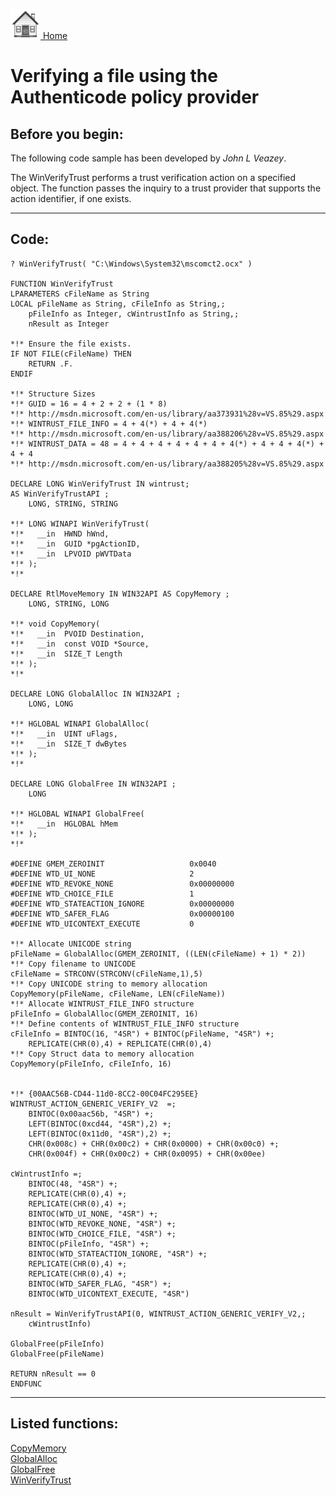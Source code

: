 [<img src="../images/home.png"> Home ](https://github.com/VFPX/Win32API)  

# Verifying a file using the Authenticode policy provider

## Before you begin:
The following code sample has been developed by *John L Veazey*.  

The WinVerifyTrust performs a trust verification action on a specified object. The function passes the inquiry to a trust provider that supports the action identifier, if one exists.  
  
***  


## Code:
```foxpro  
? WinVerifyTrust( "C:\Windows\System32\mscomct2.ocx" )

FUNCTION WinVerifyTrust
LPARAMETERS cFileName as String
LOCAL pFileName as String, cFileInfo as String,;
	pFileInfo as Integer, cWintrustInfo as String,;
	nResult as Integer

*!* Ensure the file exists.
IF NOT FILE(cFileName) THEN
	RETURN .F.
ENDIF

*!* Structure Sizes
*!*	GUID = 16 = 4 + 2 + 2 + (1 * 8)
*!* http://msdn.microsoft.com/en-us/library/aa373931%28v=VS.85%29.aspx
*!*	WINTRUST_FILE_INFO = 4 + 4(*) + 4 + 4(*)
*!* http://msdn.microsoft.com/en-us/library/aa388206%28v=VS.85%29.aspx
*!*	WINTRUST_DATA = 48 = 4 + 4 + 4 + 4 + 4 + 4 + 4(*) + 4 + 4 + 4(*) + 4 + 4
*!* http://msdn.microsoft.com/en-us/library/aa388205%28v=VS.85%29.aspx

DECLARE LONG WinVerifyTrust IN wintrust;
AS WinVerifyTrustAPI ;
	LONG, STRING, STRING

*!*	LONG WINAPI WinVerifyTrust(
*!*	  __in  HWND hWnd,
*!*	  __in  GUID *pgActionID,
*!*	  __in  LPVOID pWVTData
*!*	);
*!*

DECLARE RtlMoveMemory IN WIN32API AS CopyMemory ;
	LONG, STRING, LONG

*!*	void CopyMemory(
*!*	  __in  PVOID Destination,
*!*	  __in  const VOID *Source,
*!*	  __in  SIZE_T Length
*!*	);
*!*

DECLARE LONG GlobalAlloc IN WIN32API ;
	LONG, LONG

*!*	HGLOBAL WINAPI GlobalAlloc(
*!*	  __in  UINT uFlags,
*!*	  __in  SIZE_T dwBytes
*!*	);
*!*

DECLARE LONG GlobalFree IN WIN32API ;
	LONG

*!*	HGLOBAL WINAPI GlobalFree(
*!*	  __in  HGLOBAL hMem
*!*	);
*!*

#DEFINE GMEM_ZEROINIT					0x0040
#DEFINE WTD_UI_NONE						2
#DEFINE WTD_REVOKE_NONE					0x00000000
#DEFINE WTD_CHOICE_FILE					1
#DEFINE WTD_STATEACTION_IGNORE			0x00000000
#DEFINE WTD_SAFER_FLAG					0x00000100
#DEFINE WTD_UICONTEXT_EXECUTE			0

*!* Allocate UNICODE string
pFileName = GlobalAlloc(GMEM_ZEROINIT, ((LEN(cFileName) + 1) * 2))
*!* Copy filename to UNICODE
cFileName = STRCONV(STRCONV(cFileName,1),5)
*!* Copy UNICODE string to memory allocation
CopyMemory(pFileName, cFileName, LEN(cFileName))
*!* Allocate WINTRUST_FILE_INFO structure
pFileInfo = GlobalAlloc(GMEM_ZEROINIT, 16)
*!* Define contents of WINTRUST_FILE_INFO structure
cFileInfo = BINTOC(16, "4SR") + BINTOC(pFileName, "4SR") +;
	REPLICATE(CHR(0),4) + REPLICATE(CHR(0),4)
*!* Copy Struct data to memory allocation
CopyMemory(pFileInfo, cFileInfo, 16)


*!* {00AAC56B-CD44-11d0-8CC2-00C04FC295EE}
WINTRUST_ACTION_GENERIC_VERIFY_V2  =;
	BINTOC(0x00aac56b, "4SR") +;
	LEFT(BINTOC(0xcd44, "4SR"),2) +;
	LEFT(BINTOC(0x11d0, "4SR"),2) +;
	CHR(0x008c) + CHR(0x00c2) + CHR(0x0000) + CHR(0x00c0) +;
	CHR(0x004f) + CHR(0x00c2) + CHR(0x0095) + CHR(0x00ee)

cWintrustInfo =;
	BINTOC(48, "4SR") +;
	REPLICATE(CHR(0),4) +;
	REPLICATE(CHR(0),4) +;
	BINTOC(WTD_UI_NONE, "4SR") +;
	BINTOC(WTD_REVOKE_NONE, "4SR") +;
	BINTOC(WTD_CHOICE_FILE, "4SR") +;
	BINTOC(pFileInfo, "4SR") +;
	BINTOC(WTD_STATEACTION_IGNORE, "4SR") +;
	REPLICATE(CHR(0),4) +;
	REPLICATE(CHR(0),4) +;
	BINTOC(WTD_SAFER_FLAG, "4SR") +;
	BINTOC(WTD_UICONTEXT_EXECUTE, "4SR")

nResult = WinVerifyTrustAPI(0, WINTRUST_ACTION_GENERIC_VERIFY_V2,;
	cWintrustInfo)

GlobalFree(pFileInfo)
GlobalFree(pFileName)

RETURN nResult == 0
ENDFUNC  
```  
***  


## Listed functions:
[CopyMemory](../libraries/kernel32/CopyMemory.md)  
[GlobalAlloc](../libraries/kernel32/GlobalAlloc.md)  
[GlobalFree](../libraries/kernel32/GlobalFree.md)  
[WinVerifyTrust](../libraries/wintrust/WinVerifyTrust.md)  
